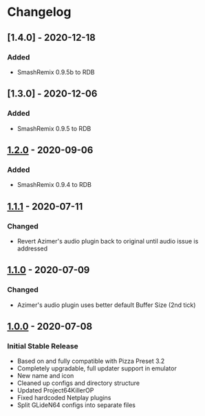 # Changelog

## [1.4.0] - 2020-12-18

### Added

- SmashRemix 0.9.5b to RDB

## [1.3.0] - 2020-12-06

### Added

- SmashRemix 0.9.5 to RDB

## [1.2.0] - 2020-09-06

### Added

- SmashRemix 0.9.4 to RDB

## [1.1.1] - 2020-07-11

### Changed

- Revert Azimer's audio plugin back to original until audio issue is addressed

## [1.1.0] - 2020-07-09

### Changed

- Azimer's audio plugin uses better default Buffer Size (2nd tick)

## [1.0.0] - 2020-07-08

### Initial Stable Release

- Based on and fully compatible with Pizza Preset 3.2
- Completely upgradable, full updater support in emulator
- New name and icon
- Cleaned up configs and directory structure
- Updated Project64KillerOP
- Fixed hardcoded Netplay plugins
- Split GLideN64 configs into separate files

[1.0.0]: https://github.com/smash64-dev/project64k-legacy/releases/tag/v1.0.0
[1.1.0]: https://github.com/smash64-dev/project64k-legacy/releases/tag/v1.1.0
[1.1.1]: https://github.com/smash64-dev/project64k-legacy/releases/tag/v1.1.1
[1.2.0]: https://github.com/smash64-dev/project64k-legacy/releases/tag/v1.2.0
